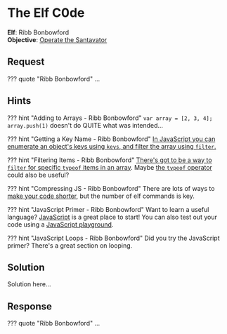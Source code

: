 # The Elf C0de

**Elf**: Ribb Bonbowford<br/>
**Objective**: [Operate the Santavator](../objectives/o4.md)


## Request

??? quote "Ribb Bonbowford"
    ...


## Hints

??? hint "Adding to Arrays - Ribb Bonbowford"
    `var array = [2, 3, 4]; array.push(1)` doesn't do QUITE what was intended...

??? hint "Getting a Key Name - Ribb Bonbowford"
    [In JavaScript you can enumerate an object's keys using `keys`, and filter the array using `filter`.](https://stackoverflow.com/questions/9907419/how-to-get-a-key-in-a-javascript-object-by-its-value)

??? hint "Filtering Items - Ribb Bonbowford"
    [There's got to be a way to `filter` for specific `typeof` items in an array](https://developer.mozilla.org/en-US/docs/Web/JavaScript/Reference/Global_Objects/TypedArray/filter). Maybe [the `typeof` operator](https://developer.mozilla.org/en-US/docs/Web/JavaScript/Reference/Operators/typeof) could also be useful?

??? hint "Compressing JS - Ribb Bonbowford"
    There are lots of ways to [make your code shorter](https://jscompress.com/), but the number of elf commands is key.

??? hint "JavaScript Primer - Ribb Bonbowford"
    Want to learn a useful language? [JavaScript](https://jgthms.com/javascript-in-14-minutes/) is a great place to start! You can also test out your code using a [JavaScript playground](https://playcode.io/).

??? hint "JavaScript Loops - Ribb Bonbowford"
    Did you try the JavaScript primer? There's a great section on looping.


## Solution

Solution here...


## Response

??? quote "Ribb Bonbowford"
    ...
